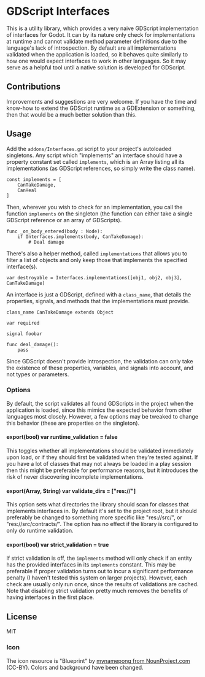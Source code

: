 #  GDScript Interfaces

This is a utility library, which provides a very naive GDScript implementation of interfaces for Godot. It can by its nature only check for implementations at runtime and cannot validate method parameter definitions due to the language's lack of introspection. By default are all implementations validated when the application is loaded, so it behaves quite similarly to how one would expect interfaces to work in other languages. So it may serve as a helpful tool until a native solution is developed for GDScript.

## Contributions

Improvements and suggestions are very welcome. If you have the time and know-how to extend the GDScript runtime as a GDExtension or something, then that would be a much better solution than this.

## Usage

Add the `addons/Interfaces.gd` script to your project's autoloaded singletons. Any script which "implements" an interface should have a property constant set called `implements`, which is an Array listing all its implementations (as GDScript references, so simply write the class name).

```GDScript
const implements = [
	CanTakeDamage,
	CanHeal
]
```

Then, wherever you wish to check for an implementation, you call the function `implements` on the singleton (the function can either take a single GDScript reference or an array of GDScripts).

```GDScript
func _on_body_entered(body : Node):
	if Interfaces.implements(body, CanTakeDamage):
		# Deal damage
```

There's also a helper method, called `implementations` that allows you to filter a list of objects and only keep those that implements the specified interface(s).

```GDScript
var destroyable = Interfaces.implementations([obj1, obj2, obj3], CanTakeDamage)
```

An interface is just a GDScript, defined with a `class_name`, that details the properties, signals, and methods that the implementations must provide.

```GDScript
class_name CanTakeDamage extends Object

var required

signal foobar

func deal_damage():
	pass
```

Since GDScript doesn't provide introspection, the validation can only take the existence of these properties, variables, and signals into account, and not types or parameters.

### Options

By default, the script validates all found GDScripts in the project when the application is loaded, since this mimics the expected behavior from other languages most closely. However, a few options may be tweaked to change this behavior (these are properties on the singleton). 

#### export(bool) var runtime_validation = false

This toggles whether all implementations should be validated immediately upon load, or if they should first be validated when they're tested against. If you have a lot of classes that may not always be loaded in a play session then this might be preferable for performance reasons, but it introduces the risk of never discovering incomplete implementations.

#### export(Array, String) var validate_dirs = ["res://"]

This option sets what directories the library should scan for classes that implements interfaces in. By default it's set to the project root, but it should preferably be changed to something more specific like "res://src/", or "res://src/contracts/". The option has no effect if the library is configured to only do runtime validation.

#### export(bool) var strict_validation = true

If strict validation is off, the `implements` method will only check if an entity has the provided interfaces in its `implements` constant. This may be preferable if proper validation turns out to incur a significant performance penalty (I haven't tested this system on larger projects). However, each check are usually only run once, since the results of validations are cached. Note that disabling strict validation pretty much removes the benefits of having interfaces in the first place.

## License

MIT

### Icon

The icon resource is "Blueprint" by [mynamepong from NounProject.com](https://thenounproject.com/icon/blueprint-1966094/) (CC-BY). Colors and background have been changed.
